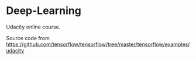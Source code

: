 # Deep-Learning
Udacity online course.

Source code from https://github.com/tensorflow/tensorflow/tree/master/tensorflow/examples/udacity
